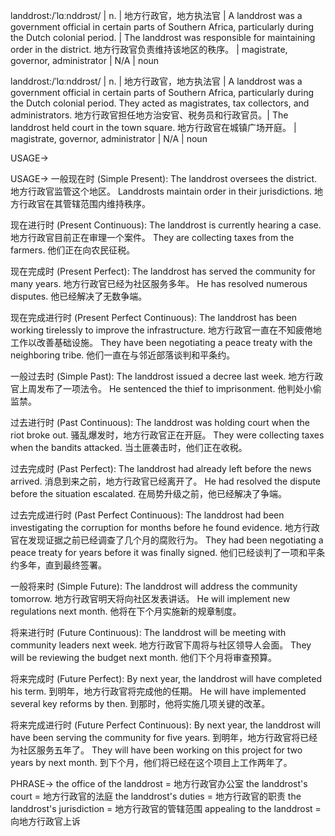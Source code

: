 landdrost:/ˈlɑːnddrɔst/ | n. | 地方行政官，地方执法官 | A landdrost was a government official in certain parts of Southern Africa, particularly during the Dutch colonial period.  |  The landdrost was responsible for maintaining order in the district.  地方行政官负责维持该地区的秩序。 | magistrate, governor, administrator |  N/A | noun

landdrost:/ˈlɑːnddrɔst/ | n. | 地方行政官，地方执法官 | A landdrost was a government official in certain parts of Southern Africa, particularly during the Dutch colonial period.  They acted as magistrates, tax collectors, and administrators. 地方行政官担任地方治安官、税务员和行政官员。| The landdrost held court in the town square. 地方行政官在城镇广场开庭。 | magistrate, governor, administrator |  N/A | noun


USAGE->

USAGE->
一般现在时 (Simple Present):
The landdrost oversees the district. 地方行政官监管这个地区。
Landdrosts maintain order in their jurisdictions. 地方行政官在其管辖范围内维持秩序。

现在进行时 (Present Continuous):
The landdrost is currently hearing a case. 地方行政官目前正在审理一个案件。
They are collecting taxes from the farmers. 他们正在向农民征税。

现在完成时 (Present Perfect):
The landdrost has served the community for many years. 地方行政官已经为社区服务多年。
He has resolved numerous disputes. 他已经解决了无数争端。

现在完成进行时 (Present Perfect Continuous):
The landdrost has been working tirelessly to improve the infrastructure. 地方行政官一直在不知疲倦地工作以改善基础设施。
They have been negotiating a peace treaty with the neighboring tribe. 他们一直在与邻近部落谈判和平条约。

一般过去时 (Simple Past):
The landdrost issued a decree last week. 地方行政官上周发布了一项法令。
He sentenced the thief to imprisonment. 他判处小偷监禁。

过去进行时 (Past Continuous):
The landdrost was holding court when the riot broke out. 骚乱爆发时，地方行政官正在开庭。
They were collecting taxes when the bandits attacked. 当土匪袭击时，他们正在收税。

过去完成时 (Past Perfect):
The landdrost had already left before the news arrived.  消息到来之前，地方行政官已经离开了。
He had resolved the dispute before the situation escalated. 在局势升级之前，他已经解决了争端。


过去完成进行时 (Past Perfect Continuous):
The landdrost had been investigating the corruption for months before he found evidence. 地方行政官在发现证据之前已经调查了几个月的腐败行为。
They had been negotiating a peace treaty for years before it was finally signed. 他们已经谈判了一项和平条约多年，直到最终签署。

一般将来时 (Simple Future):
The landdrost will address the community tomorrow. 地方行政官明天将向社区发表讲话。
He will implement new regulations next month. 他将在下个月实施新的规章制度。


将来进行时 (Future Continuous):
The landdrost will be meeting with community leaders next week. 地方行政官下周将与社区领导人会面。
They will be reviewing the budget next month. 他们下个月将审查预算。

将来完成时 (Future Perfect):
By next year, the landdrost will have completed his term. 到明年，地方行政官将完成他的任期。
He will have implemented several key reforms by then. 到那时，他将实施几项关键的改革。


将来完成进行时 (Future Perfect Continuous):
By next year, the landdrost will have been serving the community for five years. 到明年，地方行政官将已经为社区服务五年了。
They will have been working on this project for two years by next month. 到下个月，他们将已经在这个项目上工作两年了。



PHRASE->
the office of the landdrost = 地方行政官办公室
the landdrost's court = 地方行政官的法庭
the landdrost's duties = 地方行政官的职责
the landdrost's jurisdiction = 地方行政官的管辖范围
appealing to the landdrost = 向地方行政官上诉
